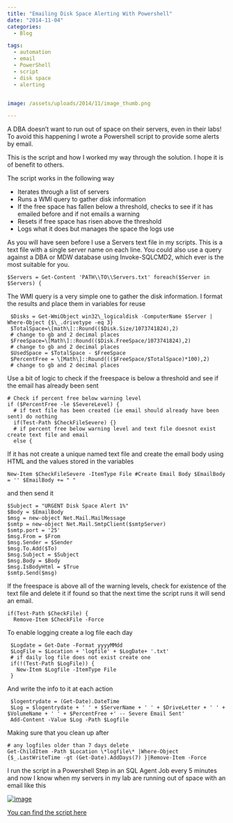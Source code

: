```yaml
---
title: "Emailing Disk Space Alerting With Powershell"
date: "2014-11-04" 
categories:
  - Blog

tags:
  - automation
  - email
  - PowerShell
  - script
  - disk space
  - alerting


image: /assets/uploads/2014/11/image_thumb.png

---
```

A DBA doesn’t want to run out of space on their servers, even in their labs! To avoid this happening I wrote a Powershell script to provide some alerts by email.

This is the script and how I worked my way through the solution. I hope it is of benefit to others.

The script works in the following way

*   Iterates through a list of servers
*   Runs a WMI query to gather disk information
*   If the free space has fallen below a threshold, checks to see if it has emailed before and if not emails a warning
*   Resets if free space has risen above the threshold
*   Logs what it does but manages the space the logs use

As you will have seen before I use a Servers text file in my scripts. This is a text file with a single server name on each line. You could also use a query against a DBA or MDW database using Invoke-SQLCMD2, which ever is the most suitable for you.

    $Servers = Get-Content 'PATH\\TO\\Servers.txt' foreach($Server in $Servers) { 

The WMI query is a very simple one to gather the disk information. I format the results and place them in variables for reuse

     $Disks = Get-WmiObject win32\_logicaldisk -ComputerName $Server | Where-Object {$\_.drivetype -eq 3} 
     $TotalSpace=\[math\]::Round(($Disk.Size/1073741824),2) 
     # change to gb and 2 decimal places 
     $FreeSpace=\[Math\]::Round(($Disk.FreeSpace/1073741824),2)
     # change to gb and 2 decimal places 
     $UsedSpace = $TotalSpace - $FreeSpace 
     $PercentFree = \[Math\]::Round((($FreeSpace/$TotalSpace)*100),2)
     # change to gb and 2 decimal places 

Use a bit of logic to check if the freespace is below a threshold and see if the email has already been sent

    # Check if percent free below warning level 
    if ($PercentFree -le $SevereLevel) { 
      # if text file has been created (ie email should already have been sent) do nothing 
      if(Test-Path $CheckFileSevere) {} 
      # if percent free below warning level and text file doesnot exist create text file and email 
      else { 

If it has not create a unique named text file and create the email body using HTML and the values stored in the variables

    New-Item $CheckFileSevere -ItemType File #Create Email Body $EmailBody = '' $EmailBody += " " 

and then send it

    $Subject = "URGENT Disk Space Alert 1%" 
    $Body = $EmailBody 
    $msg = new-object Net.Mail.MailMessage 
    $smtp = new-object Net.Mail.SmtpClient($smtpServer) 
    $smtp.port = '25' 
    $msg.From = $From 
    $msg.Sender = $Sender 
    $msg.To.Add($To) 
    $msg.Subject = $Subject 
    $msg.Body = $Body 
    $msg.IsBodyHtml = $True 
    $smtp.Send($msg) 

If the freespace is above all of the warning levels, check for existence of the text file and delete it if found so that the next time the script runs it will send an email.

    if(Test-Path $CheckFile) { 
      Remove-Item $CheckFile -Force

To enable logging create a log file each day

     $Logdate = Get-Date -Format yyyyMMdd 
     $LogFile = $Location + 'logfile' + $LogDate+ '.txt' 
     # if daily log file does not exist create one 
     if(!(Test-Path $LogFile)) { 
       New-Item $Logfile -ItemType File
     } 

And write the info to it at each action

     $logentrydate = (Get-Date).DateTime 
     $Log = $logentrydate + ' ' + $ServerName + ' ' + $DriveLetter + ' ' + $VolumeName + ' ' + $PercentFree +' -- Severe Email Sent' 
     Add-Content -Value $Log -Path $Logfile

Making sure that you clean up after

    # any logfiles older than 7 days delete 
    Get-ChildItem -Path $Location \*logfile\* |Where-Object {$_.LastWriteTime -gt (Get-Date).AddDays(7) }|Remove-Item -Force 

I run the script in a Powershell Step in an SQL Agent Job every 5 minutes and now I know when my servers in my lab are running out of space with an email like this

[![image](https://blog.robsewell.com/assets/uploads/2014/11/image_thumb.png)](https://blog.robsewell.com/assets/uploads/2014/11/image_thumb.png)

[You can find the script here](https://github.com/SQLDBAWithABeard/OldCodeFromBlog/tree/master/EmailingDiskAlertPost)

